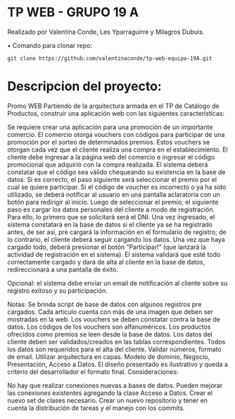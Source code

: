 # TP WEB - GRUPO 19 A

Realizado por Valentina Conde, Les Yparraguirre y Milagros Dubuis.

• Comando para clonar repo:   

    git clone https://github.com/valentinaconde/tp-web-equipo-19A.git

# Descripcion del proyecto:
Promo WEB
Partiendo de la arquitectura armada en el TP de Catálogo de Productos, construir una aplicación web con las siguientes características:

Se requiere crear una aplicación para una promoción de un importante comercio. El comercio otorga vouchers con códigos para participar de una promoción por el sorteo de determinados premios. Estos vouchers se otorgan cada vez que el cliente realiza una compra en el establecimiento. El cliente debe ingresar a la página web del comercio e ingresar el código promocional que adquirió con la compra realizada. El sistema deberá constatar que el código sea válido chequeando su existencia en la base de datos. Si es correcto, el paso siguiente será seleccionar el premio por el cual se quiere participar. Si el código de voucher es incorrecto o ya ha sido utilizado, se deberá notificar al usuario en una pantalla aclaratoria con un botón para redirigir al inicio.
Luego de seleccionar el premio, el siguiente paso es cargar los datos personales del cliente a modo de registración. Para ello, lo primero que se solicitará será el DNI. Una vez ingresado, el sistema constatará en la base de datos si el cliente ya se ha registrado antes, de ser así, pre cargará la información en el formulario de registro; de lo contrario, el cliente deberá seguir cargando los datos. Una vez que haya cargado todo, deberá presionar el botón “Participar!” (que lanzará la actividad de registración en el sistema). El sistema validará que esté todo correctamente cargado y dará de alta al cliente en la base de datos, redireccionará a una pantalla de éxito.

Opcional: el sistema debe enviar un email de notificación al cliente sobre su registro exitoso y su participación.

Notas:
Se brinda script de base de datos con algunos registros pre cargados.
Cada artículo cuenta con más de una imagen que deben ser mostradas en la web.
Los vouchers se deben constatar contra la base de datos.
Los códigos de los vouchers son alfanuméricos.
Los productos ofrecidos como premios se leen desde la base de datos.
Los datos del cliente deben ser validados/creados en las tablas correspondientes.
Todos los datos son requeridos para el alta del cliente. Validar números, formato de email.
Utilizar arquitectura en capas. Modelo de dominio, Negocio, Presentación, Acceso a Datos.
El diseño presentado es ilustrativo y queda a criterio del desarrollador el formato final.
Consideraciones:

No hay que realizar conexiones nuevas a bases de datos.
Pueden mejorar las conexiones existentes agregando la clase Acceso a Datos.
Crear el nuevo set de clases necesario.
Crear un nuevo repositorio y tener en cuenta la distribución de tareas y el manejo con los commits.
